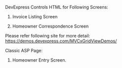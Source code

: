 DevExpress Controls HTML for Following Screens:

1. Invoice Listing Screen

2. Homeowner Correspondence Screen

Please refer following site for more detail:
https://demos.devexpress.com/MVCxGridViewDemos/

Classic ASP Page:

1. Homeowner Entry Screen.

